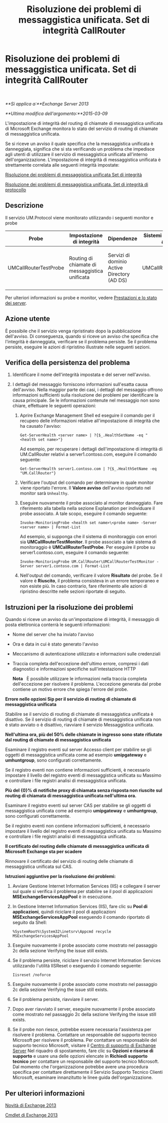 ﻿---
title: Risoluzione dei problemi di messaggistica unificata. Set di integrità CallRouter
TOCTitle: Risoluzione dei problemi di messaggistica unificata. Set di integrità CallRouter
ms:assetid: 444a9038-0952-4823-98fb-99fa59f4a378
ms:mtpsurl: https://technet.microsoft.com/it-it/library/ms.exch.scom.um.callrouter(v=EXCHG.150)
ms:contentKeyID: 53275546
ms.date: 03/07/2017
mtps_version: v=EXCHG.150
ms.translationtype: MT
---

# Risoluzione dei problemi di messaggistica unificata. Set di integrità CallRouter

 

_**Si applica a:**Exchange Server 2013_

_**Ultima modifica dell'argomento:**2015-03-09_

L'impostazione di integrità del routing di chiamate di messaggistica unificata di Microsoft Exchange monitora lo stato del servizio di routing di chiamate di messaggistica unificata.

Se si riceve un avviso il quale specifica che la messaggistica unificata è danneggiata, significa che si sta verificando un problema che impedisce agli utenti di utilizzare il servizio di messaggistica unificata all'interno dell'organizzazione. L'impostazione di integrità di messaggistica unificata è strettamente correlata alle seguenti integrità impostate:

[Risoluzione dei problemi di messaggistica unificata Set di integrità](troubleshooting-um-health-set.md)

[Risoluzione dei problemi di messaggistica unificata. Set di integrità di protocollo](troubleshooting-um-protocol-health-set.md)

## Descrizione

Il servizio UM.Protocol viene monitorato utilizzando i seguenti monitor e probe


<table>
<colgroup>
<col style="width: 25%" />
<col style="width: 25%" />
<col style="width: 25%" />
<col style="width: 25%" />
</colgroup>
<thead>
<tr class="header">
<th>Probe</th>
<th>Impostazione di integrità</th>
<th>Dipendenze</th>
<th>Sistemi di monitoraggio associati</th>
</tr>
</thead>
<tbody>
<tr class="odd">
<td><p>UMCallRouterTestProbe</p></td>
<td><p>Routing di chiamate di messaggistica unificata</p></td>
<td><p>Servizi di dominio Active Directory (AD DS)</p></td>
<td><p>UMCallRouterTestMonitor</p></td>
</tr>
</tbody>
</table>


Per ulteriori informazioni su probe e monitor, vedere [Prestazioni e lo stato dei server](https://technet.microsoft.com/it-it/library/jj150551\(v=exchg.150\)).

## Azione utente

È possibile che il servizio venga ripristinato dopo la pubblicazione dell'avviso. Di conseguenza, quando si riceve un avviso che specifica che l'integrità è danneggiata, verificare se il problema persiste. Se il problema persiste, eseguire le azioni di ripristino illustrate nelle seguenti sezioni.

## Verifica della persistenza del problema

1.  Identificare il nome dell'integrità impostata e del server nell'avviso.

2.  I dettagli del messaggio forniscono informazioni sull'esatta causa dell'avviso. Nella maggior parte dei casi, i dettagli del messaggio offrono informazioni sufficienti sulla risoluzione dei problemi per identificare la causa principale. Se le informazioni contenute nel messaggio non sono chiare, effettuare le seguenti operazioni:
    
    1.  Aprire Exchange Management Shell ed eseguire il comando per il recupero delle informazioni relative all'impostazione di integrità che ha causato l'avviso:
        
            Get-ServerHealth <server name> | ?{$_.HealthSetName -eq "<health set name>"}
        
        Ad esempio, per recuperare i dettagli dell'impostazione di integrità di UM.CallRouter relativi a server1.contoso.com, eseguire il comando seguente:
        
            Get-ServerHealth server1.contoso.com | ?{$_.HealthSetName -eq "UM.CallRouter"}
    
    2.  Verificare l'output del comando per determinare in quale monitor viene riportato l'errore. Il **Valore avviso** dell'avviso riportato nel monitor sarà `Unhealthy`.
    
    3.  Eseguire nuovamente il probe associato al monitor danneggiato. Fare riferimento alla tabella nella sezione Explanation per individuare il probe associato. A tale scopo, eseguire il comando seguente:
        
            Invoke-MonitoringProbe <health set name>\<probe name> -Server <server name> | Format-List
        
        Ad esempio, si supponga che il sistema di monitoraggio con errori sia **UMCallRouterTestMonitor**. Il probe associato a tale sistema di monitoraggio è **UMCallRouterTestProbe**. Per eseguire il probe su server1.contoso.com, eseguire il comando seguente:
        
            Invoke-MonitoringProbe UM.CallRouter\UMCallRouterTestMonitor -Server server1.contoso.com | Format-List
    
    4.  Nell'output del comando, verificare il valore **Risultato** del probe. Se il valore è **Riuscito**, il problema consisteva in un errore temporaneo e non esiste più. In caso contrario, fare riferimento alle azioni di ripristino descritte nelle sezioni riportate di seguito.

## Istruzioni per la risoluzione dei problemi

Quando si riceve un avviso da un'impostazione di integrità, il messaggio di posta elettronica conterrà le seguenti informazioni:

  - Nome del server che ha inviato l'avviso

  - Ora e data in cui è stato generato l'avviso

  - Meccanismo di autenticazione utilizzato e informazioni sulle credenziali

  - Traccia completa dell'eccezione dell'ultimo errore, compresi i dati diagnostici e informazioni specifiche sull'intestazione HTTP
    
    **Nota**   È possibile utilizzare le informazioni nella traccia completa dell'eccezione per risolvere il problema. L'eccezione generata dal probe contiene un motivo errore che spiega l'errore del probe.

**Errore nelle opzioni Sip per il servizio di routing di chiamate di messaggistica unificata**

Stabilire se il servizio di routing di chiamate di messaggistica unificata è disattivo. Se il servizio di routing di chiamate di messaggistica unificata non è stato avviato o è disattivo, riavviare il servizio Messaggistica unificata.

**Nell'ultima ora, più del 50% delle chiamate in ingresso sono state rifiutate dal routing di chiamate di messaggistica unificata**

Esaminare il registro eventi sul server Accesso client per stabilire se gli oggetti di messaggistica unificata come ad esempio **umipgateway** e **umhuntgroup**, sono configurati correttamente.

Se il registro eventi non contiene informazioni sufficienti, è necessario impostare il livello del registro eventi di messaggistica unificata su Massimo e controllare i file registri analisi di messaggistica unificata.

**Più del {0}% di notifiche proxy di chiamata senza risposta non riuscite sul routing di chiamata di messaggistica unificata nell'ultima ora.**

Esaminare il registro eventi sul server CAS per stabilire se gli oggetti di messaggistica unificata come ad esempio **umipgateway** e **umhuntgroup**, sono configurati correttamente.

Se il registro eventi non contiene informazioni sufficienti, è necessario impostare il livello del registro eventi di messaggistica unificata su Massimo e controllare i file registri analisi di messaggistica unificata.

**Il certificato del routing delle chiamate di messaggistica unificata di Microsoft Exchange sta per scadere**

Rinnovare il certificato del servizio di routing delle chiamate di messaggistica unificata sul CAS.

**Istruzioni aggiuntive per la risoluzione dei problemi:**

1.  Avviare Gestione Internet Information Services (IIS) e collegare il server sul quale si verifica il problema per stabilire se il pool di applicazioni **MSExchangeServicesAppPool** è in esecuzione.

2.  In Gestione Internet Information Services (IIS), fare clic su **Pool di applicazioni**, quindi riciclare il pool di applicazioni **MSExchangeServicesAppPool** eseguendo il comando riportato di seguito da Shell:
    
        %SystemRoot%\System32\inetsrv\Appcmd recycle MSExchangeServicesAppPool

3.  Eseguire nuovamente il probe associato come mostrato nel passaggio 2c della sezione Verifying the issue still exists.

4.  Se il problema persiste, riciclare il servizio Internet Information Services utilizzando l'utilità IISReset o eseguendo il comando seguente:
    
        Iisreset /noforce

5.  Eseguire nuovamente il probe associato come mostrato nel passaggio 2c della sezione Verifying the issue still exists.

6.  Se il problema persiste, riavviare il server.

7.  Dopo aver riavviato il server, eseguire nuovamente il probe associato come mostrato nel passaggio 2c della sezione Verifying the issue still exists.

8.  Se il probe non riesce, potrebbe essere necessaria l'assistenza per risolvere il problema. Contattare un responsabile del supporto tecnico Microsoft per risolvere il problema. Per contattare un responsabile del supporto tecnico Microsoft, visitare il [Centro di supporto di Exchange Server](https://go.microsoft.com/fwlink/p/?linkid=180809) Nel riquadro di spostamento, fare clic su **Opzioni e risorse di supporto** e usare una delle opzioni elencate in **Richiedi supporto tecnico** per contattare un responsabile del supporto tecnico Microsoft. Dal momento che l'organizzazione potrebbe avere una procedura specifica per contattare direttamente il Servizio Supporto Tecnico Clienti Microsoft, esaminare innanzitutto le linee guida dell'organizzazione.

## Per ulteriori informazioni

[Novità di Exchange 2013](https://technet.microsoft.com/it-it/library/jj150540\(v=exchg.150\))

[Cmdlet di Exchange 2013](https://technet.microsoft.com/it-it/library/bb124413\(v=exchg.150\))

